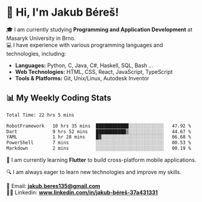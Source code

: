# 👋 Hi, I'm Jakub Béreš!

🎓 I am currently studying **Programming and Application Development** at Masaryk University in Brno.  
💻 I have experience with various programming languages and technologies, including:  
   - **Languages:** Python, C, Java, C#, Haskell, SQL, Bash ...  
   - **Web Technologies:** HTML, CSS, React, JavaScript, TypeScript  
   - **Tools & Platforms:** Git, Unix/Linux, Autodesk Inventor

## 📊 My Weekly Coding Stats
<!--START_SECTION:waka-->

```txt
Total Time: 22 hrs 5 mins

RobotFramework   10 hrs 35 mins  ████████████░░░░░░░░░░░░░   47.92 %
Dart             9 hrs 52 mins   ███████████▒░░░░░░░░░░░░░   44.67 %
YAML             1 hr 28 mins    █▓░░░░░░░░░░░░░░░░░░░░░░░   06.68 %
PowerShell       7 mins          ░░░░░░░░░░░░░░░░░░░░░░░░░   00.53 %
Markdown         2 mins          ░░░░░░░░░░░░░░░░░░░░░░░░░   00.19 %
```

<!--END_SECTION:waka-->

🚀 I am currently learning **Flutter** to build cross-platform mobile applications.  

🔍 I am always eager to learn new technologies and improve my skills.  

📩 Email:        **jakub.beres135@gmail.com**  
🧑‍💻 Linkedin:     **www.linkedin.com/in/jakub-béreš-37a431331**


